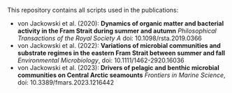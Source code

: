 This repository contains all scripts used in the publications:

* von Jackowski et al. (2020): **Dynamics of organic matter and bacterial activity in the Fram Strait during summer and autumn** _Philosophical Transactions of the Royal Society A_ doi: 10.1098/rsta.2019.0366
* von Jackowski et al. (2022): **Variations of microbial communities and substrate regimes in the eastern Fram Strait between summer and fall** _Environmental Microbiology_, doi: 10.1111/1462-2920.16036
* von Jackowski et al. (2023): **Drivers of pelagic and benthic microbial communities on Central Arctic seamounts** _Frontiers in Marine Science_, doi: 10.3389/fmars.2023.1216442

